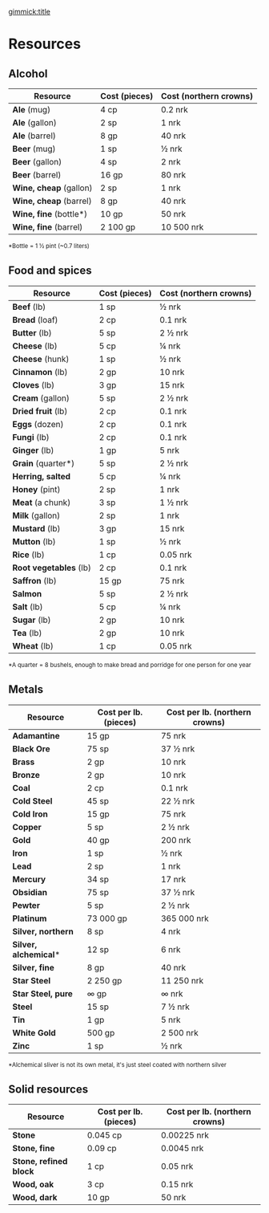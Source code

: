 [gimmick:title](Resources)

# Resources

## Alcohol

| Resource                 | Cost (pieces) | Cost (northern crowns) |
| ------------------------ | ------------- | ---------------------- |
| **Ale** (mug)            | 4 cp          | 0.2 nrk                |
| **Ale** (gallon)         | 2 sp          | 1 nrk                  |
| **Ale** (barrel)         | 8 gp          | 40 nrk                 |
| **Beer** (mug)           | 1 sp          | ½ nrk                  |
| **Beer** (gallon)        | 4 sp          | 2 nrk                  |
| **Beer** (barrel)        | 16 gp         | 80 nrk                 |
| **Wine, cheap** (gallon) | 2 sp          | 1 nrk                  |
| **Wine, cheap** (barrel) | 8 gp          | 40 nrk                 |
| **Wine, fine** (bottle*) | 10 gp         | 50 nrk                 |
| **Wine, fine** (barrel)  | 2 100 gp      | 10 500 nrk             |

<sup>*Bottle = 1 ½ pint (~0.7 liters)</sup>

## Food and spices

| Resource                 | Cost (pieces) | Cost (northern crowns) |
| ------------------------ | ------------- | ---------------------- |
| **Beef** (lb)            | 1 sp          | ½ nrk                  |
| **Bread** (loaf)         | 2 cp          | 0.1 nrk                |
| **Butter** (lb)          | 5 sp          | 2 ½ nrk                |
| **Cheese** (lb)          | 5 cp          | ¼ nrk                  |
| **Cheese** (hunk)        | 1 sp          | ½ nrk                  |
| **Cinnamon** (lb)        | 2 gp          | 10 nrk                 |
| **Cloves** (lb)          | 3 gp          | 15 nrk                 |
| **Cream** (gallon)       | 5 sp          | 2 ½ nrk                |
| **Dried fruit** (lb)     | 2 cp          | 0.1 nrk                |
| **Eggs** (dozen)         | 2 cp          | 0.1 nrk                |
| **Fungi** (lb)           | 2 cp          | 0.1 nrk                |
| **Ginger** (lb)          | 1 gp          | 5 nrk                  |
| **Grain** (quarter*)     | 5 sp          | 2 ½ nrk                |
| **Herring, salted**      | 5 cp          | ¼ nrk                  |
| **Honey** (pint)         | 2 sp          | 1 nrk                  |
| **Meat** (a chunk)       | 3 sp          | 1 ½ nrk                |
| **Milk** (gallon)        | 2 sp          | 1 nrk                  |
| **Mustard** (lb)         | 3 gp          | 15 nrk                 |
| **Mutton** (lb)          | 1 sp          | ½ nrk                  |
| **Rice** (lb)            | 1 cp          | 0.05 nrk               |
| **Root vegetables** (lb) | 2 cp          | 0.1 nrk                |
| **Saffron** (lb)         | 15 gp         | 75 nrk                 |
| **Salmon**               | 5 sp          | 2 ½ nrk                |
| **Salt** (lb)            | 5 cp          | ¼ nrk                  |
| **Sugar** (lb)           | 2 gp          | 10 nrk                 |
| **Tea** (lb)             | 2 gp          | 10 nrk                 |
| **Wheat** (lb)           | 1 cp          | 0.05 nrk               |

<sup>*A quarter = 8 bushels, enough to make bread and porridge for one person for one year</sup>

## Metals

| Resource                | Cost per lb. (pieces) | Cost per lb. (northern crowns) |
| ----------------------- | --------------------- | ------------------------------ |
| **Adamantine**          | 15 gp                 | 75 nrk                         |
| **Black Ore**           | 75 sp                 | 37 ½ nrk                       |
| **Brass**               | 2 gp                  | 10 nrk                         |
| **Bronze**              | 2 gp                  | 10 nrk                         |
| **Coal**                | 2 cp                  | 0.1 nrk                        |
| **Cold Steel**          | 45 sp                 | 22 ½ nrk                       |
| **Cold Iron**           | 15 gp                 | 75 nrk                         |
| **Copper**              | 5 sp                  | 2 ½ nrk                        |
| **Gold**                | 40 gp                 | 200 nrk                        |
| **Iron**                | 1 sp                  | ½ nrk                          |
| **Lead**                | 2 sp                  | 1 nrk                          |
| **Mercury**             | 34 sp                 | 17 nrk                         |
| **Obsidian**            | 75 sp                 | 37 ½ nrk                       |
| **Pewter**              | 5 sp                  | 2 ½ nrk                        |
| **Platinum**            | 73 000 gp             | 365 000 nrk                    |
| **Silver, northern**    | 8 sp                  | 4 nrk                          |
| **Silver, alchemical*** | 12 sp                 | 6 nrk                          |
| **Silver, fine**        | 8 gp                  | 40 nrk                         |
| **Star Steel**          | 2 250 gp              | 11 250 nrk                     |
| **Star Steel, pure**    | ∞ gp                  | ∞ nrk                          |
| **Steel**               | 15 sp                 | 7 ½ nrk                        |
| **Tin**                 | 1 gp                  | 5 nrk                          |
| **White Gold**          | 500 gp                | 2 500 nrk                      |
| **Zinc**                | 1 sp                  | ½ nrk                          |

<sup>*Alchemical sliver is not its own metal, it's just steel coated with northern silver</sup>

## Solid resources

| Resource                 | Cost per lb. (pieces) | Cost per lb. (northern crowns) |
| ------------------------ | --------------------- | ------------------------------ |
| **Stone**                | 0.045 cp              | 0.00225 nrk                    |
| **Stone, fine**          | 0.09 cp               | 0.0045 nrk                     |
| **Stone, refined block** | 1 cp                  | 0.05 nrk                       |
| **Wood, oak**            | 3 cp                  | 0.15 nrk                       |
| **Wood, dark**           | 10 gp                 | 50 nrk                         |